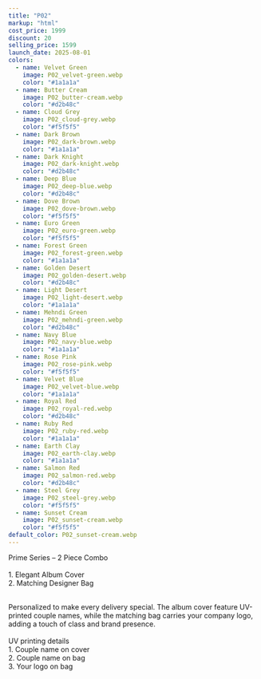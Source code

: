 ```yaml
---
title: "P02"
markup: "html"
cost_price: 1999
discount: 20
selling_price: 1599
launch_date: 2025-08-01
colors:
  - name: Velvet Green
    image: P02_velvet-green.webp
    color: "#1a1a1a"
  - name: Butter Cream
    image: P02_butter-cream.webp
    color: "#d2b48c"
  - name: Cloud Grey
    image: P02_cloud-grey.webp
    color: "#f5f5f5"
  - name: Dark Brown
    image: P02_dark-brown.webp
    color: "#1a1a1a"
  - name: Dark Knight
    image: P02_dark-knight.webp
    color: "#d2b48c"
  - name: Deep Blue
    image: P02_deep-blue.webp
    color: "#d2b48c"
  - name: Dove Brown
    image: P02_dove-brown.webp
    color: "#f5f5f5"
  - name: Euro Green
    image: P02_euro-green.webp
    color: "#f5f5f5"
  - name: Forest Green
    image: P02_forest-green.webp
    color: "#1a1a1a"
  - name: Golden Desert
    image: P02_golden-desert.webp
    color: "#d2b48c"
  - name: Light Desert
    image: P02_light-desert.webp
    color: "#1a1a1a"
  - name: Mehndi Green
    image: P02_mehndi-green.webp
    color: "#d2b48c"
  - name: Navy Blue
    image: P02_navy-blue.webp
    color: "#1a1a1a"
  - name: Rose Pink
    image: P02_rose-pink.webp
    color: "#f5f5f5"
  - name: Velvet Blue
    image: P02_velvet-blue.webp
    color: "#1a1a1a"
  - name: Royal Red
    image: P02_royal-red.webp
    color: "#d2b48c"
  - name: Ruby Red
    image: P02_ruby-red.webp
    color: "#1a1a1a"
  - name: Earth Clay
    image: P02_earth-clay.webp
    color: "#1a1a1a"
  - name: Salmon Red
    image: P02_salmon-red.webp
    color: "#d2b48c"
  - name: Steel Grey
    image: P02_steel-grey.webp
    color: "#f5f5f5"
  - name: Sunset Cream
    image: P02_sunset-cream.webp
    color: "#f5f5f5"
default_color: P02_sunset-cream.webp
---
```


Prime Series – 2 Piece Combo<br><br> <span class='text-b font-medium text-lime-300 mb-1'> 1. Elegant Album Cover<br> 2. Matching Designer Bag<br><br> </span> <div class='max-w-xl mx-auto'> Personalized to make every delivery special. The album cover feature UV-printed couple names, while the matching bag carries your company logo, adding a touch of class and brand presence. </div> <div class='max-w-xl mx-auto text-b font-medium text-lime-300 mb-1'> <br>UV printing details<br> </div> <span class='text-r mb-1'> 1. Couple name on cover<br> 2. Couple name on bag<br> 3. Your logo on bag<br> </span>
